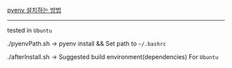 [pyenv 설치하는 방법](https://github.com/Kogoon/Daily/blob/master/python/pyenv.md)
  
* * *
  
tested in `Ubuntu`

./pyenvPath.sh -> pyenv install && Set path to `~/.bashrc`

./afterInstall.sh -> Suggested build environment(dependencies) For `Ubuntu`



